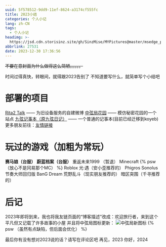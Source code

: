 ```yaml
---
uuid: 5f578512-9dd9-11ef-8624-a3174cf555fc
title: 2023小结
categories: 个人小记
lang: zh-CN
tags:   
  - 个人小记
headimg: >-
  https://jsd.cdn.storisinz.site/gh/SinzMise/MYPictures@master/msedge_pCoykBCYbk.png
abbrlink: 27531
date: 2023-12-30 17:36:56
---
```

~~不要在意封面为什么做得这么简陋。。。。。~~

时间过得真快，转眼间，就得跟2023告别了
不知道要写什么，就简单写个小结吧
<!-- more -->
# 部署的项目
[Rita2 Talk](http://rtalk.rita2.myfw.us/) —— 为旧设备服务的自建微博
[中弦局花园](https://www.sinzmise.top) —— 模仿秘密花园的一个站点
[九弦记事本（原九弦日记）](https://diary.sinzmise.top/) —— 一个普通的记事本(目前已经迁移到koyeb)
更多朋友前往：[友情链接](/link/)
# 玩过的游戏（加粗为常玩）
**赛马娘（台服）**
**蔚蓝档案（台服）**
重返未来1999 （暂退）
Minecraft {% psw （放心不是冈易那个MC） %}
Roblox
光·遇（安小歪推荐的）
Phigros
Sonolus
节奏大师回归版
BanG Dream
荒野乱斗（现实朋友推荐的）
暗区突围（千寻推荐的）
# 后记
2023年即将到来，我也将我友链页面的“博客描述”改成：欢迎旅行者，来到这个平凡但又记载了许多故事的小屋
并且将中弦局图标更新：
![中弦局新图标](https://jsd.cdn.storisinz.site/gh/SinzMise/MYPictures@master/SinZero%E6%96%B0%E5%9B%BE%E6%A0%87.png)
{% psw （虽然有点缺陷，但后面会优化） %}

最后你有没有想对2023说的话？请写在评论区吧
再见，2023
你好，2024
